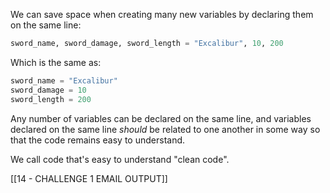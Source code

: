 We can save space when creating many new variables by declaring them on the same line:

```python
sword_name, sword_damage, sword_length = "Excalibur", 10, 200
```

Which is the same as:

```python
sword_name = "Excalibur"
sword_damage = 10
sword_length = 200
```

Any number of variables can be declared on the same line, and variables declared on the same line _should_ be related to one another in some way so that the code remains easy to understand.

We call code that's easy to understand "clean code".

[[14 - CHALLENGE 1 EMAIL OUTPUT]]